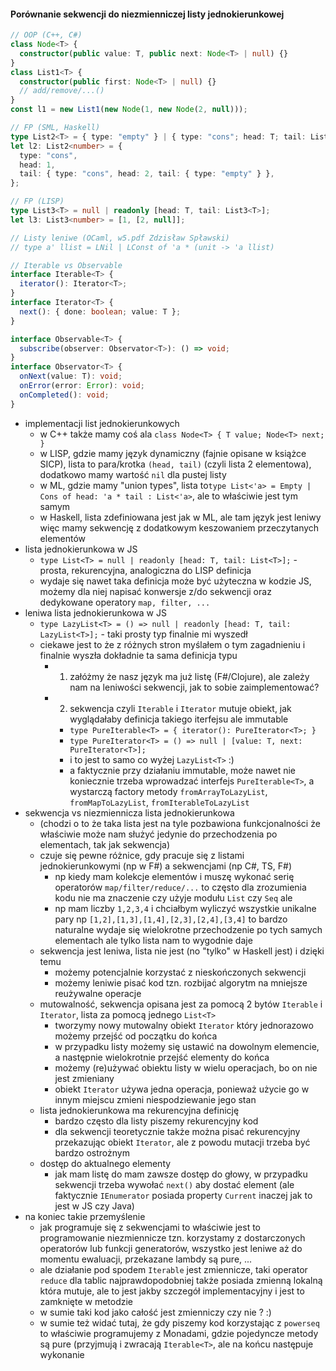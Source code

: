 #### Porównanie sekwencji do niezmienniczej listy jednokierunkowej

```typescript
// OOP (C++, C#)
class Node<T> {
  constructor(public value: T, public next: Node<T> | null) {}
}
class List1<T> {
  constructor(public first: Node<T> | null) {}
  // add/remove/...()
}
const l1 = new List1(new Node(1, new Node(2, null)));

// FP (SML, Haskell)
type List2<T> = { type: "empty" } | { type: "cons"; head: T; tail: List2<T> };
let l2: List2<number> = {
  type: "cons",
  head: 1,
  tail: { type: "cons", head: 2, tail: { type: "empty" } },
};

// FP (LISP)
type List3<T> = null | readonly [head: T, tail: List3<T>];
let l3: List3<number> = [1, [2, null]];

// Listy leniwe (OCaml, w5.pdf Zdzisław Spławski)
// type a' llist = LNil | LConst of 'a * (unit -> 'a llist)

// Iterable vs Observable
interface Iterable<T> {
  iterator(): Iterator<T>;
}
interface Iterator<T> {
  next(): { done: boolean; value: T };
}

interface Observable<T> {
  subscribe(observer: Observator<T>): () => void;
}
interface Observator<T> {
  onNext(value: T): void;
  onError(error: Error): void;
  onCompleted(): void;
}
```

- implementacji list jednokierunkowych
  - w C++ także mamy coś ala `class Node<T> { T value; Node<T> next; }`
  - w LISP, gdzie mamy język dynamiczny (fajnie opisane w książce SICP), lista to para/krotka `(head, tail)` (czyli lista 2 elementowa), dodatkowo mamy wartość `nil` dla pustej listy
  - w ML, gdzie mamy "union types", lista to`type List<'a> = Empty | Cons of head: 'a * tail : List<'a>`, ale to właściwie jest tym samym
  - w Haskell, lista zdefiniowana jest jak w ML, ale tam język jest leniwy więc mamy sekwencję z dodatkowym keszowaniem przeczytanych elementów
- lista jednokierunkowa w JS
  - `type List<T> = null | readonly [head: T, tail: List<T>];` - prosta, rekurencyjna, analogiczna do LISP definicja
  - wydaje się nawet taka definicja może być użyteczna w kodzie JS, możemy dla niej napisać konwersje z/do sekwencji oraz dedykowane operatory `map, filter, ...`
- leniwa lista jednokierunkowa w JS
  - `type LazyList<T> = () => null | readonly [head: T, tail: LazyList<T>];` - taki prosty typ finalnie mi wyszedł
  - ciekawe jest to że z różnych stron myślałem o tym zagadnieniu i finalnie wyszła dokładnie ta sama definicja typu
    - 1. załóżmy że nasz język ma już listę (F#/Clojure), ale zależy nam na leniwości sekwencji, jak to sobie zaimplementować?
    - 2. sekwencja czyli `Iterable` i `Iterator` mutuje obiekt, jak wyglądałaby definicja takiego iterfejsu ale immutable
      - `type PureIterable<T> = { iterator(): PureIterator<T>; }`
      - `type PureIterator<T> = () => null | [value: T, next: PureIterator<T>];`
      - i to jest to samo co wyżej `LazyList<T>` :)
      - a faktycznie przy działaniu immutable, może nawet nie koniecznie trzeba wprowadzać interfejs `PureIterable<T>`, a wystarczą factory metody `fromArrayToLazyList`, `fromMapToLazyList`, `fromIterableToLazyList`
- sekwencja vs niezmiennicza lista jednokierunkowa
  - (chodzi o to że taka lista jest na tyle pozbawiona funkcjonalności że właściwie może nam służyć jedynie do przechodzenia po elementach, tak jak sekwencja)
  - czuje się pewne różnice, gdy pracuje się z listami jednokierunkowymi (np w F#) a sekwencjami (np C#, TS, F#)
    - np kiedy mam kolekcje elementów i muszę wykonać serię operatorów `map/filter/reduce/...` to często dla zrozumienia kodu nie ma znaczenie czy użyje modułu `List` czy `Seq` ale
    - np mam liczby `1,2,3,4` i chciałbym wyliczyć wszystkie unikalne pary np `[1,2],[1,3],[1,4],[2,3],[2,4],[3,4]` to bardzo naturalne wydaje się wielokrotne przechodzenie po tych samych elementach ale tylko lista nam to wygodnie daje
  - sekwencja jest leniwa, lista nie jest (no "tylko" w Haskell jest) i dzięki temu
    - możemy potencjalnie korzystać z nieskończonych sekwencji
    - możemy leniwie pisać kod tzn. rozbijać algorytm na mniejsze reużywalne operacje
  - mutowalność, sekwencja opisana jest za pomocą 2 bytów `Iterable` i `Iterator`, lista za pomocą jednego `List<T>`
    - tworzymy nowy mutowalny obiekt `Iterator` który jednorazowo możemy przejść od początku do końca
    - w przypadku listy możemy się ustawić na dowolnym elemencie, a następnie wielokrotnie przejść elementy do końca
    - możemy (re)używać obiektu listy w wielu operacjach, bo on nie jest zmieniany
    - obiekt `Iterator` używa jedna operacja, ponieważ użycie go w innym miejscu zmieni niespodziewanie jego stan
  - lista jednokierunkowa ma rekurencyjna definicję
    - bardzo często dla listy piszemy rekurencyjny kod
    - dla sekwencji teoretycznie także można pisać rekurencyjny przekazując obiekt `Iterator`, ale z powodu mutacji trzeba być bardzo ostrożnym
  - dostęp do aktualnego elementy
    - jak mam listę do mam zawsze dostęp do głowy, w przypadku sekwencji trzeba wywołać `next()` aby dostać element (ale faktycznie `IEnumerator` posiada property `Current` inaczej jak to jest w JS czy Java)
- na koniec takie przemyślenie
  - jak programuje się z sekwencjami to właściwie jest to programowanie niezmiennicze tzn. korzystamy z dostarczonych operatorów lub funkcji generatorów, wszystko jest leniwe aż do momentu ewaluacji, przekazane lambdy są pure, ...
  - ale działanie pod spodem `Iterable` jest zmiennicze, taki operator `reduce` dla tablic najprawdopodobniej także posiada zmienną lokalną która mutuje, ale to jest jakby szczegół implementacyjny i jest to zamknięte w metodzie
  - w sumie taki kod jako całość jest zmienniczy czy nie ? :)
  - w sumie też widać tutaj, że gdy piszemy kod korzystając z `powerseq` to właściwie programujemy z Monadami, gdzie pojedyncze metody są pure (przyjmują i zwracają `Iterable<T>`, ale na końcu następuje wykonanie
